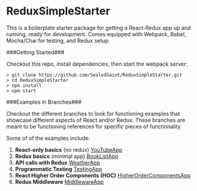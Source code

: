 # ReduxSimpleStarter

This is a boilerplate starter package for getting a React-Redux app up and running, ready for development.
Comes equipped with Webpack, Babel, Mocha/Chai for testing, and Redux setup.

###Getting Started###

Checkout this repo, install dependencies, then start the webpack server:

```
> git clone https://github.com/SealedSaint/ReduxSimpleStarter.git
> cd ReduxSimpleStarter
> npm install
> npm start
```

###Examples in Branches###

Checkout the different branches to look for functioning examples that showcase different aspects of React and/or Redux. These branches are meant to be functioning references for specific pieces of functionality

Some of of the examples include:

1. __React-only basics__ (no redux) [YouTubeApp](https://github.com/SealedSaint/ReduxSimpleStarter/tree/YouTubeApp)
2. __Redux basics__ (minimal app) [BookListApp](https://github.com/SealedSaint/ReduxSimpleStarter/tree/BookListApp)
3. __API calls with Redux__ [WeatherApp](https://github.com/SealedSaint/ReduxSimpleStarter/tree/WeatherApp)
4. __Programmatic Testing__ [TestingApp](https://github.com/SealedSaint/ReduxSimpleStarter/tree/TestingApp)
5. __React Higher Order Components (HOC)__ [HigherOrderComponentsApp](https://github.com/SealedSaint/ReduxSimpleStarter/tree/HigherOrderComponentsApp)
6. __Redux Middleware__ [MiddlewareApp](https://github.com/SealedSaint/ReduxSimpleStarter/tree/MiddlewareApp)
